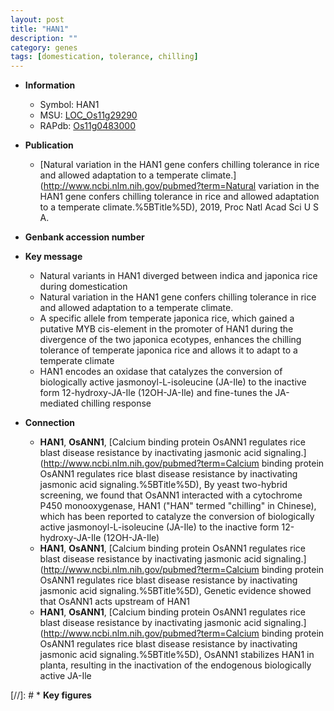 ```yaml
---
layout: post
title: "HAN1"
description: ""
category: genes
tags: [domestication, tolerance, chilling]
---
```


* **Information**  
    + Symbol: HAN1  
    + MSU: [LOC_Os11g29290](http://rice.uga.edu/cgi-bin/ORF_infopage.cgi?orf=LOC_Os11g29290)  
    + RAPdb: [Os11g0483000](http://rapdb.dna.affrc.go.jp/viewer/gbrowse_details/irgsp1?name=Os11g0483000)  

* **Publication**  
    + [Natural variation in the HAN1 gene confers chilling tolerance in rice and allowed adaptation to a temperate climate.](http://www.ncbi.nlm.nih.gov/pubmed?term=Natural variation in the HAN1 gene confers chilling tolerance in rice and allowed adaptation to a temperate climate.%5BTitle%5D), 2019, Proc Natl Acad Sci U S A.

* **Genbank accession number**  

* **Key message**  
    + Natural variants in HAN1 diverged between indica and japonica rice during domestication
    + Natural variation in the HAN1 gene confers chilling tolerance in rice and allowed adaptation to a temperate climate.
    + A specific allele from temperate japonica rice, which gained a putative MYB cis-element in the promoter of HAN1 during the divergence of the two japonica ecotypes, enhances the chilling tolerance of temperate japonica rice and allows it to adapt to a temperate climate
    + HAN1 encodes an oxidase that catalyzes the conversion of biologically active jasmonoyl-L-isoleucine (JA-Ile) to the inactive form 12-hydroxy-JA-Ile (12OH-JA-Ile) and fine-tunes the JA-mediated chilling response

* **Connection**  
    + __HAN1__, __OsANN1__, [Calcium binding protein OsANN1 regulates rice blast disease resistance by inactivating jasmonic acid signaling.](http://www.ncbi.nlm.nih.gov/pubmed?term=Calcium binding protein OsANN1 regulates rice blast disease resistance by inactivating jasmonic acid signaling.%5BTitle%5D),  By yeast two-hybrid screening, we found that OsANN1 interacted with a cytochrome P450 monooxygenase, HAN1 (&quot;HAN&quot; termed &quot;chilling&quot; in Chinese), which has been reported to catalyze the conversion of biologically active jasmonoyl-L-isoleucine (JA-Ile) to the inactive form 12-hydroxy-JA-Ile (12OH-JA-Ile)
    + __HAN1__, __OsANN1__, [Calcium binding protein OsANN1 regulates rice blast disease resistance by inactivating jasmonic acid signaling.](http://www.ncbi.nlm.nih.gov/pubmed?term=Calcium binding protein OsANN1 regulates rice blast disease resistance by inactivating jasmonic acid signaling.%5BTitle%5D),  Genetic evidence showed that OsANN1 acts upstream of HAN1
    + __HAN1__, __OsANN1__, [Calcium binding protein OsANN1 regulates rice blast disease resistance by inactivating jasmonic acid signaling.](http://www.ncbi.nlm.nih.gov/pubmed?term=Calcium binding protein OsANN1 regulates rice blast disease resistance by inactivating jasmonic acid signaling.%5BTitle%5D),  OsANN1 stabilizes HAN1 in planta, resulting in the inactivation of the endogenous biologically active JA-Ile

[//]: # * **Key figures**  


